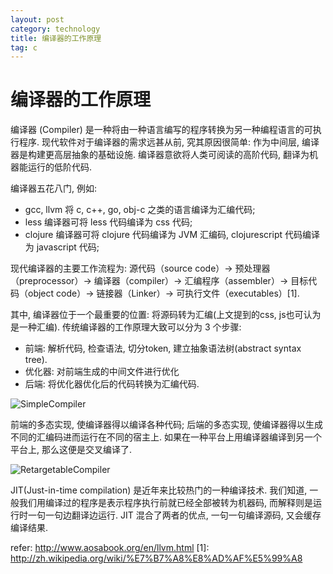 ```yaml
---
layout: post
category: technology
title: 编译器的工作原理
tag: c
---
```


# 编译器的工作原理

编译器 (Compiler) 是一种将由一种语言编写的程序转换为另一种编程语言的可执行程序.
现代软件对于编译器的需求远甚从前, 究其原因很简单: 作为中间层, 编译器是构建更高层抽象的基础设施.
编译器意欲将人类可阅读的高阶代码, 翻译为机器能运行的低阶代码.

编译器五花八门, 例如:

* gcc, llvm 将 c, c++, go, obj-c 之类的语言编译为汇编代码;
* less 编译器可将 less 代码编译为 css 代码;
* clojure 编译器可将 clojure 代码编译为 JVM 汇编码, clojurescript 代码编译为 javascript 代码;


现代编译器的主要工作流程为:  源代码（source code）→ 预处理器（preprocessor）→ 编译器（compiler）→ 汇编程序（assembler）→ 目标代码（object code）→ 链接器（Linker）→ 可执行文件（executables）[1].

其中, 编译器位于一个最重要的位置: 将源码转为汇编(上文提到的css, js也可认为是一种汇编).
传统编译器的工作原理大致可以分为 3 个步骤:

* 前端: 解析代码, 检查语法, 切分token, 建立抽象语法树(abstract syntax tree).
* 优化器: 对前端生成的中间文件进行优化
* 后端: 将优化器优化后的代码转换为汇编代码.

![SimpleCompiler](/images/2014/SimpleCompiler.png)

前端的多态实现, 使编译器得以编译各种代码; 后端的多态实现, 使编译器得以生成不同的汇编码进而运行在不同的宿主上.
如果在一种平台上用编译器编译到另一个平台上, 那么这便是交叉编译了.

![RetargetableCompiler](/images/2014/RetargetableCompiler.png)

JIT(Just-in-time compilation) 是近年来比较热门的一种编译技术. 我们知道, 一般我们用编译过的程序是表示程序执行前就已经全部被转为机器码, 而解释则是运行时一句一句边翻译边运行. JIT 混合了两者的优点, 一句一句编译源码, 又会缓存编译结果.

refer: http://www.aosabook.org/en/llvm.html
[1]: http://zh.wikipedia.org/wiki/%E7%B7%A8%E8%AD%AF%E5%99%A8
